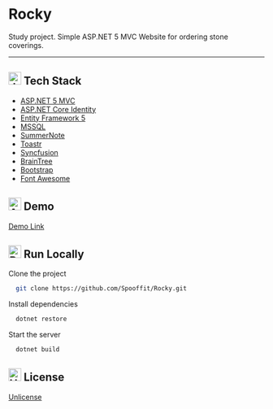 # Rocky

Study project. Simple ASP.NET 5 MVC Website for ordering stone coverings.

<hr>

<h2><img src="https://raw.githubusercontent.com/Tarikul-Islam-Anik/Animated-Fluent-Emojis/master/Emojis/Animals/Jellyfish.png" alt="Jellyfish" width="25" height="25" /> Tech Stack</h2>

* [ASP.NET 5 MVC](https://learn.microsoft.com/en-us/aspnet/mvc/overview/getting-started/introduction/getting-started)
* [ASP.NET Core Identity](https://learn.microsoft.com/en-us/aspnet/core/security/authentication/identity?view=aspnetcore-7.0&tabs=visual-studio)
* [Entity Framework 5](https://learn.microsoft.com/en-us/ef/core/what-is-new/ef-core-5.0/whatsnew)
* [MSSQL](https://www.microsoft.com/ru-ru/sql-server/sql-server-2019)
* [SummerNote](https://summernote.org/)
* [Toastr](https://codeseven.github.io/toastr/)
* [Syncfusion](https://ej2.syncfusion.com/aspnetcore/Grid/GridOverview#/material)
* [BrainTree](https://www.braintreepayments.com/)
* [Bootstrap](https://getbootstrap.com/)
* [Font Awesome](https://fontawesome.com/)

<h2><img src="https://raw.githubusercontent.com/Tarikul-Islam-Anik/Animated-Fluent-Emojis/master/Emojis/Travel%20and%20places/Airplane%20Arrival.png" alt="Airplane Arrival" width="25" height="25" /> Demo</h2>

[Demo Link](https://supekek-001-site1.ctempurl.com)

<h2><img src="https://raw.githubusercontent.com/Tarikul-Islam-Anik/Animated-Fluent-Emojis/master/Emojis/Travel%20and%20places/Rocket.png" alt="Rocket" width="25" height="25" /> Run Locally</h2>

Clone the project

```bash
  git clone https://github.com/Spooffit/Rocky.git
```

Install dependencies

```bash
  dotnet restore
```

Start the server

```bash
  dotnet build
```

<h2><img src="https://raw.githubusercontent.com/Tarikul-Islam-Anik/Animated-Fluent-Emojis/master/Emojis/Symbols/Hamsa.png" alt="Hamsa" width="25" height="25" /> License</h2>

[Unlicense](https://github.com/Spooffit/Rocky/blob/main/LICENSE)

